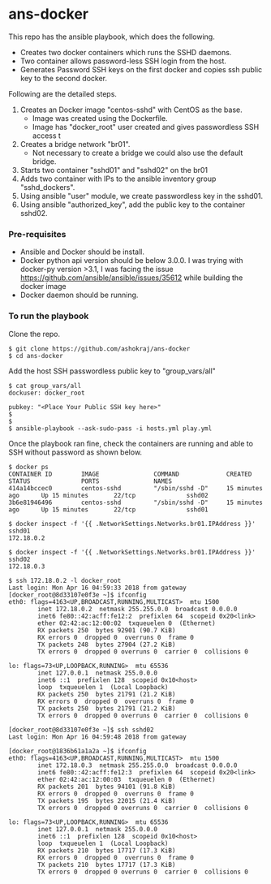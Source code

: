 # ans-docker

This repo has the ansible playbook, which does the following.

* Creates two docker containers which runs the SSHD daemons.
* Two container allows password-less SSH login from the host.
* Generates Password SSH keys on the first docker and copies ssh public key to the second docker.

Following are the detailed steps.

1. Creates an Docker image "centos-sshd" with CentOS as the base. 
   * Image was created using the Dockerfile. 
   * Image has "docker_root" user created and gives passwordless SSH  access t
1. Creates a bridge network "br01". 
   * Not necessary to create a bridge we could also use the default bridge.
1. Starts two container "sshd01" and "sshd02" on the br01
1. Adds two container with IPs to the ansible inventory group "sshd_dockers".
1. Using ansible "user" module, we create passwordless key in the sshd01.
1. Using ansible "authorized_key", add the public key to the container sshd02.

### Pre-requisites

* Ansible and Docker should be install. 
* Docker python api version should be below 3.0.0. I was trying with docker-py version >3.1, I was facing the issue https://github.com/ansible/ansible/issues/35612 while building the docker image
* Docker daemon should be running.

### To run the playbook

Clone the repo. 
```
$ git clone https://github.com/ashokraj/ans-docker
$ cd ans-docker
```  

Add the host SSH passwordless public key to "group_vars/all"
```
$ cat group_vars/all
dockuser: docker_root

pubkey: "<Place Your Public SSH key here>"
$
$
$ ansible-playbook --ask-sudo-pass -i hosts.yml play.yml

```

Once the playbook ran fine, check the containers are running and able to SSH without password as shown below. 
```
$ docker ps
CONTAINER ID        IMAGE               COMMAND             CREATED             STATUS              PORTS               NAMES
414a14bccec0        centos-sshd         "/sbin/sshd -D"     15 minutes ago      Up 15 minutes       22/tcp              sshd02
3b6e81946496        centos-sshd         "/sbin/sshd -D"     15 minutes ago      Up 15 minutes       22/tcp              sshd01

$ docker inspect -f '{{ .NetworkSettings.Networks.br01.IPAddress }}' sshd01
172.18.0.2

$ docker inspect -f '{{ .NetworkSettings.Networks.br01.IPAddress }}' sshd02
172.18.0.3

$ ssh 172.18.0.2 -l docker_root
Last login: Mon Apr 16 04:59:33 2018 from gateway
[docker_root@8d33107e0f3e ~]$ ifconfig
eth0: flags=4163<UP,BROADCAST,RUNNING,MULTICAST>  mtu 1500
        inet 172.18.0.2  netmask 255.255.0.0  broadcast 0.0.0.0
        inet6 fe80::42:acff:fe12:2  prefixlen 64  scopeid 0x20<link>
        ether 02:42:ac:12:00:02  txqueuelen 0  (Ethernet)
        RX packets 250  bytes 92901 (90.7 KiB)
        RX errors 0  dropped 0  overruns 0  frame 0
        TX packets 248  bytes 27904 (27.2 KiB)
        TX errors 0  dropped 0 overruns 0  carrier 0  collisions 0

lo: flags=73<UP,LOOPBACK,RUNNING>  mtu 65536
        inet 127.0.0.1  netmask 255.0.0.0
        inet6 ::1  prefixlen 128  scopeid 0x10<host>
        loop  txqueuelen 1  (Local Loopback)
        RX packets 250  bytes 21791 (21.2 KiB)
        RX errors 0  dropped 0  overruns 0  frame 0
        TX packets 250  bytes 21791 (21.2 KiB)
        TX errors 0  dropped 0 overruns 0  carrier 0  collisions 0

[docker_root@8d33107e0f3e ~]$ ssh sshd02
Last login: Mon Apr 16 04:59:48 2018 from gateway

[docker_root@1836b61a1a2a ~]$ ifconfig
eth0: flags=4163<UP,BROADCAST,RUNNING,MULTICAST>  mtu 1500
        inet 172.18.0.3  netmask 255.255.0.0  broadcast 0.0.0.0
        inet6 fe80::42:acff:fe12:3  prefixlen 64  scopeid 0x20<link>
        ether 02:42:ac:12:00:03  txqueuelen 0  (Ethernet)
        RX packets 201  bytes 94101 (91.8 KiB)
        RX errors 0  dropped 0  overruns 0  frame 0
        TX packets 195  bytes 22015 (21.4 KiB)
        TX errors 0  dropped 0 overruns 0  carrier 0  collisions 0

lo: flags=73<UP,LOOPBACK,RUNNING>  mtu 65536
        inet 127.0.0.1  netmask 255.0.0.0
        inet6 ::1  prefixlen 128  scopeid 0x10<host>
        loop  txqueuelen 1  (Local Loopback)
        RX packets 210  bytes 17717 (17.3 KiB)
        RX errors 0  dropped 0  overruns 0  frame 0
        TX packets 210  bytes 17717 (17.3 KiB)
        TX errors 0  dropped 0 overruns 0  carrier 0  collisions 0
```

